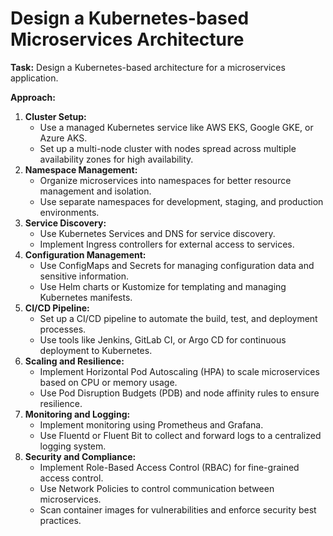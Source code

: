 # Design a Kubernetes-based Microservices Architecture

**Task:** Design a Kubernetes-based architecture for a microservices application.

**Approach:**

1. **Cluster Setup:**
    - Use a managed Kubernetes service like AWS EKS, Google GKE, or Azure AKS.
    - Set up a multi-node cluster with nodes spread across multiple availability zones for high availability.
2. **Namespace Management:**
    - Organize microservices into namespaces for better resource management and isolation.
    - Use separate namespaces for development, staging, and production environments.
3. **Service Discovery:**
    - Use Kubernetes Services and DNS for service discovery.
    - Implement Ingress controllers for external access to services.
4. **Configuration Management:**
    - Use ConfigMaps and Secrets for managing configuration data and sensitive information.
    - Use Helm charts or Kustomize for templating and managing Kubernetes manifests.
5. **CI/CD Pipeline:**
    - Set up a CI/CD pipeline to automate the build, test, and deployment processes.
    - Use tools like Jenkins, GitLab CI, or Argo CD for continuous deployment to Kubernetes.
6. **Scaling and Resilience:**
    - Implement Horizontal Pod Autoscaling (HPA) to scale microservices based on CPU or memory usage.
    - Use Pod Disruption Budgets (PDB) and node affinity rules to ensure resilience.
7. **Monitoring and Logging:**
    - Implement monitoring using Prometheus and Grafana.
    - Use Fluentd or Fluent Bit to collect and forward logs to a centralized logging system.
8. **Security and Compliance:**
    - Implement Role-Based Access Control (RBAC) for fine-grained access control.
    - Use Network Policies to control communication between microservices.
    - Scan container images for vulnerabilities and enforce security best practices.